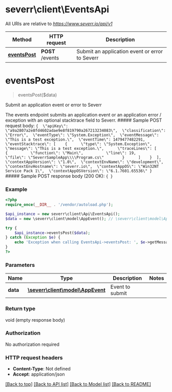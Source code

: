 # severr\client\EventsApi

All URIs are relative to *https://www.severr.io/api/v1*

Method | HTTP request | Description
------------- | ------------- | -------------
[**eventsPost**](EventsApi.md#eventsPost) | **POST** /events | Submit an application event or error to Severr


# **eventsPost**
> eventsPost($data)

Submit an application event or error to Severr

The events endpoint submits an application event or an application error / exception with an optional stacktrace field to Severr.  ##### Sample POST request body: ``` {  \"apiKey\": \"a9a2807a2e8fd4602adae9e8f819790a267213234083\",  \"classification\": \"Error\",  \"eventType\": \"System.Exception\",  \"eventMessage\": \"This is a test exception.\",  \"eventTime\": 1479477482291,  \"eventStacktrace\": [    {      \"type\": \"System.Exception\",      \"message\": \"This is a test exception.\",      \"traceLines\": [        {          \"function\": \"Main\",          \"line\": 19,          \"file\": \"SeverrSampleApp\\\\Program.cs\"        }      ]    }  ],  \"contextAppVersion\": \"1.0\",  \"contextEnvName\": \"development\",  \"contextEnvHostname\": \"severr.io\",  \"contextAppOS\": \"Win32NT Service Pack 1\",  \"contextAppOSVersion\": \"6.1.7601.65536\" } ``` ##### Sample POST response body (200 OK): ``` { } ```

### Example
```php
<?php
require_once(__DIR__ . '/vendor/autoload.php');

$api_instance = new severr\client\Api\EventsApi();
$data = new \severr\client\model\AppEvent(); // \severr\client\model\AppEvent | Event to submit

try {
    $api_instance->eventsPost($data);
} catch (Exception $e) {
    echo 'Exception when calling EventsApi->eventsPost: ', $e->getMessage(), PHP_EOL;
}
?>
```

### Parameters

Name | Type | Description  | Notes
------------- | ------------- | ------------- | -------------
 **data** | [**\severr\client\model\AppEvent**](../Model/\severr\client\model\AppEvent.md)| Event to submit |

### Return type

void (empty response body)

### Authorization

No authorization required

### HTTP request headers

 - **Content-Type**: Not defined
 - **Accept**: application/json

[[Back to top]](#) [[Back to API list]](../../README.md#documentation-for-api-endpoints) [[Back to Model list]](../../README.md#documentation-for-models) [[Back to README]](../../README.md)

